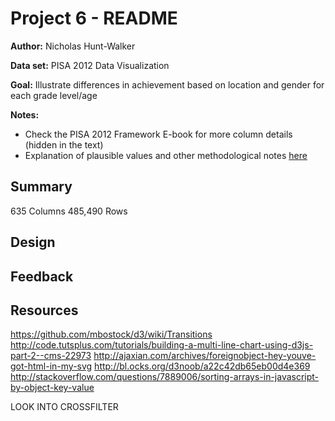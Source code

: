 # Project 6 - README
**Author:** Nicholas Hunt-Walker

**Data set:** PISA 2012 Data Visualization

**Goal:** Illustrate differences in achievement based on location and gender for each grade level/age

**Notes:** 

- Check the PISA 2012 Framework E-book for more column details (hidden in the text)
- Explanation of plausible values and other methodological notes [here](https://nces.ed.gov/surveys/pisa/pisa2012/pisa2012highlights_9e.asp)

## Summary
635 Columns
485,490 Rows


## Design

## Feedback

## Resources
https://github.com/mbostock/d3/wiki/Transitions
http://code.tutsplus.com/tutorials/building-a-multi-line-chart-using-d3js-part-2--cms-22973
http://ajaxian.com/archives/foreignobject-hey-youve-got-html-in-my-svg
http://bl.ocks.org/d3noob/a22c42db65eb00d4e369
http://stackoverflow.com/questions/7889006/sorting-arrays-in-javascript-by-object-key-value

LOOK INTO CROSSFILTER